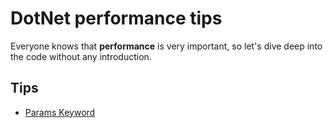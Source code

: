 # DotNet performance tips

Everyone knows that **performance** is very important, so let's dive deep into the code without any introduction.

## Tips

- [Params Keyword](./results/Params.md)